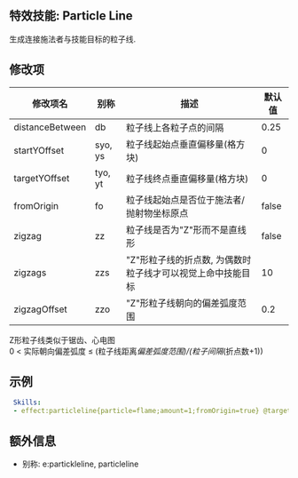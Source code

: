 特效技能: Particle Line
--------------------------

生成连接施法者与技能目标的粒子线.

修改项
----------

| 修改项名 | 别称    | 描述                                                                                                    | 默认值 |
|-----------|------------|----------------------------------------------------------------------------------------------------------------|---------------|
| distanceBetween | db       | 粒子线上各粒子点的间隔 | 0.25          |
| startYOffset    | syo, ys  | 粒子线起始点垂直偏移量(格方块) | 0             |
| targetYOffset   | tyo, yt  | 粒子线终点垂直偏移量(格方块) | 0             |
| fromOrigin      | fo       | 粒子线起始点是否位于施法者/抛射物坐标原点  | false         |
| zigzag          | zz       | 粒子线是否为"Z"形而不是直线形 | false         |
| zigzags         | zzs      | "Z"形粒子线的折点数, 为偶数时粒子线才可以视觉上命中技能目标 | 10            |
| zigzagOffset    | zzo      | "Z"形粒子线朝向的偏差弧度范围 | 0.2  |

Z形粒子线类似于锯齿、心电图  
0 < 实际朝向偏差弧度 ≤ (粒子线距离*偏差弧度范围)/(粒子间隔*(折点数+1))

示例
--------

```yaml
 Skills:
 - effect:particleline{particle=flame;amount=1;fromOrigin=true} @target
```

额外信息
---

- 别称: e:partickleline, particleline